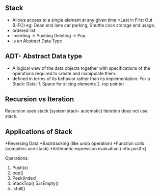 ## Stack
* Allows access to a single element at any given time
*Last in First Out (LIFO)
  eg: Dead end lane car parking, Shuttle cock storage and usage.
* ordered list
* inserting -> Pushing   Deleting -> Pop
* is an Abstract Data Type



## ADT- Abstract Data type
* A logical view of the data objects together with specifications of the operations required to create and manipulate them.
* defined in terms of its behavior rather than its implementation.
For a Stack:
Data: 1. Space for slicing elements
      2. top pointer

## Recursion vs Iteration
Recursion uses stack (system stack- automatic)
Iteration does not use stack.

## Applications of Stack
*Reversing Data
*Backtracking (like undo operation)
*Function calls (compilers use stack)
*Arithmetic expression evaluation (infix postfix)


Operations:
1. Push(x)
2. pop()
3. Peek(index)
4. StackTop()
5.isEmpty()
6. isfull()
